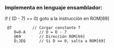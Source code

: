 ### Implementa en lenguaje ensamblador:
if ( (D - 7) == 0) goto a la instrucción en ROM[69]

````
 @7         // Cargar constante 7
    D=D-A      // D = D - 7
    @69        // Dirección ROM[69]
    D;JEQ      // Si D == 0, salta a ROM[69]

